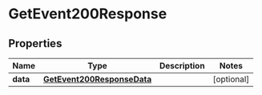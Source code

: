 

# GetEvent200Response


## Properties

| Name | Type | Description | Notes |
|------------ | ------------- | ------------- | -------------|
|**data** | [**GetEvent200ResponseData**](GetEvent200ResponseData.md) |  |  [optional] |



